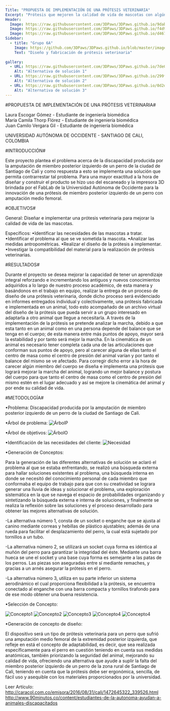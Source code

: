 ```yaml
---
Title: "PROPUESTA DE IMPLEMENTACIÓN DE UNA PRÓTESIS VETERINARIA"
Excerpt: "Prótesis que mejoren la calidad de vida de mascotas con algún tipo de deformación, pérdida total o parcial de uno de sus miembros"
Header:
  Image: https://raw.githubusercontent.com/3DPaws/3DPaws.github.io/9dab74f4934a691be452a82a368cefdd4fe6569f/images/DSC01226.jpg
  Image: https://raw.githubusercontent.com/3DPaws/3DPaws.github.io/f4d9be0fa84f53dc8710d1444ffc702b306d234c/images/DSC01225.jpg
  Image: https://raw.githubusercontent.com/3DPaws/3DPaws.github.io/d46703acad5a07cb5af5d24b1a4e16ddfcf11840/images/DSC01220.jpg
Sidebar:
  - title: "Grupo 6A"
    Image: https://github.com/3DPaws/3DPaws.github.io/blob/master/images/DSC01228.jpg?raw=true
    Text: "Diseño y fabricación de prótesis veterinaria"
  
gallery:
  - URL: https://raw.githubusercontent.com/3DPaws/3DPaws.github.io/7de08c026071bc5f94735308b53e2577442581b2/images/vfwefwfw.jpg
    Alt: "Alternativa de solución 1"
  - URL: https://raw.githubusercontent.com/3DPaws/3DPaws.github.io/299ffe7633b2dc9fffd664e77df7b7d9ebaf2104/images/wefwefwefwq.jpg
    Alt: "Alternativa de solución 2"
  - URL: https://raw.githubusercontent.com/3DPaws/3DPaws.github.io/0d2db8d43e214b7ee1ddbbcd60d03beb9d5b153b/images/xswdewdqe.jpg
    Alt: "Alternativa de solución 3"
---
```


#PROPUESTA DE IMPLEMENTACIÓN DE UNA PRÓTESIS VETERINARIA#

Laura Escogar Gómez - Estudiante de ingeniería biomédica                                                                              
María Camila Thorp Flórez - Estudiante de ingeniería biomédica                                                                     
Juan Camilo Vergara Gil - Estudiante de ingeniería biomédica

UNIVERSIDAD AUTÓNOMA DE OCCIDENTE - SANTIAGO DE CALI, COLOMBIA

#INTRODUCCIÓN#

Este proyecto plantea el problema acerca de la discapacidad producida por la amputación de miembro posterior izquierdo de un perro de la ciudad de Santiago de Cali y como respuesta a esto se implementa una solución que permita contrarrestar tal problema. Para una mayor exactitud a la hora de diseñar y construir el producto se hizo uso del escaneado y la impresora 3D brindada por el FabLab de la Universidad Autónoma de Occidente para la innovación de una prótesis de miembro posterior izquierdo de un perro con amputación medio femoral.

#OBJETIVOS#

General: 
Diseñar e implementar una prótesis veterinaria para mejorar la calidad de vida de las mascotas.

Específicos:
•Identificar las necesidades de las mascotas a tratar.
•Identificar el problema al que se ve sometida la mascota.
•Analizar las medidas antropométricas.
•Realizar el diseño de la prótesis a implementar.
•Investigar la compatibilidad del material para la realización de prótesis veterinarias.

#RESULTADOS#

Durante el proyecto se desea mejorar la capacidad de tener un aprendizaje integral reforzando e incrementando los antiguos y nuevos conocimientos adquiridos a lo largo de nuestro proceso académico, de esta manera y basándonos en el trabajo en equipo, realizar la entrega de un proceso de diseño de una prótesis veterinaria, donde dicho proceso será evidenciado en informes entregados individual y colectivamente, una prótesis fabricada e implementada en un animal, todo esto acompañado de un archivo virtual del diseño de la prótesis que pueda servir a un grupo interesado en adaptarla a otro animal que llegue a necesitarla.
A través de la implementación de la prótesis se pretende analizar la marcha, debido a que esta tanto en un animal como en una persona depende del balance que se tenga en el cuerpo; de esta manera entre más puntos de apoyo, mayor será la estabilidad y por tanto  será mejor la marcha. En la cinemática de un animal es necesario tener completa cada una de las articulaciones que conforman sus puntos de apoyo, pero al carecer alguna de ellas tanto el centro de masa como el centro de presión del animal varían y por tanto el balance del mismo se ve afectado. Para corregir dicho error a la hora de carecer algún miembro del cuerpo se diseña e implementa una prótesis que logrará mejorar la marcha del animal, logrando un mejor balance y postura del cuerpo para que tanto el centro de masa como el centro de presión del mismo estén en el lugar adecuado y así se mejore la cinemática del animal y por ende su calidad de vida.

#METODOLOGÍA#

•Problema:
Discapacidad producida por la amputación de miembro posterior izquierdo de un perro de la ciudad de Santiago de Cali.

•Árbol de problema:
![ÁrbolP](https://raw.githubusercontent.com/3DPaws/3DPaws.github.io/2ab969f0112f6af73a8aa6277afe523cd8a8e2e3/images/IJDISNCUQBDYQS.jpg)

•Árbol de objetivos:
![ÁrbolO](https://raw.githubusercontent.com/3DPaws/3DPaws.github.io/f06d7c6b8f6bc7407738e2c430fee2e54c1365db/images/OBJETIVO.png)

•Identificación de las necesidades del cliente:
![Necesidad](https://raw.githubusercontent.com/3DPaws/3DPaws.github.io/f37c3dac7554ed2c52a8d9ba3867d13ad1d25305/images/Necesidad.JPG)

•Generación de Conceptos:

Para la generación de las diferentes alternativas de solución se aclaró el problema al que se estaba enfrentando, se realizó una búsqueda externa para hallar soluciones existentes al problema, una búsqueda interna en donde se necesitó del conocimiento personal de cada miembro que conformaba el equipo de trabajo para que con su creatividad se lograra generar una lluvia de ideas y solucionar el problema, una exploración sistemática en la que se navega el espacio de probabilidades organizando y sintetizando la búsqueda externa e interna de soluciones, y finalmente se realiza la reflexión sobre las soluciones y el proceso desarrollado para obtener las mejores alternativas de solución. 
  
  -La alternativa número 1, consta de un socket o enganche que se ajusta al canino mediante correas y hebillas de plástico ajustables; además de una rueda para facilitar el desplazamiento del perro, la cual está sujetado por tornillos a un tubo.
  
  -La alternativa número 2, se utilizará un socket cuya forma es idéntica al muñón del perro para garantizar la integridad del éste. Mediante una barra hueca se une el socket y una base cuya forma es semejante a las patas de los perros. Las piezas son aseguradas entre sí mediante remaches, y gracias a un arnés asegurar la prótesis en el perro.
  
  -La alternativa número 3, utiliza en su parte inferior un sistema aerodinámico el cual proporciona flexibilidad a la prótesis, se encuentra  conectado al enganche con una barra compacta y tornillos tirafondo para de ese modo obtener una buena resistencia.
	


•Selección de Concepto:

![Concepto1](https://raw.githubusercontent.com/3DPaws/3DPaws.github.io/366a537078c5b9d282bcc8bd519508a1f4905299/images/Capturaefw.JPG)
![Concepto2](https://raw.githubusercontent.com/3DPaws/3DPaws.github.io/990ea7e2be848e19829eb4d7237660ff8b0a1a5a/images/Foto1.jpg)
![Concepto3](https://raw.githubusercontent.com/3DPaws/3DPaws.github.io/3ca468b7eee37a6a098b26e3fa797166a5075dc2/images/Foto2.jpg)
![Concepto4](https://raw.githubusercontent.com/3DPaws/3DPaws.github.io/54aa0b1f307162022d542253235c7d02d8c6cb1d/images/Foto4.jpg)
![Concepto4](https://raw.githubusercontent.com/3DPaws/3DPaws.github.io/a4e9a150aca563215f5353cc7ad1a76af4b9c950/images/DSC01237.jpg)

•Generación de concepto de diseño:

El dispositivo será un tipo de prótesis veterinaria para un perro que sufrió una amputación medio femoral de la extremidad posterior izquierda, que refleje en está el concepto de adaptabilidad, es decir, que sea realizada específicamente para el perro en cuestión teniendo en cuenta sus medidas anatómicas, también priorizando la seguridad del animal, mejorando su calidad de vida, ofreciendo una alternativa que ayude a suplir la falta del miembro posterior izquierdo de un perro de la zona rural de Santiago de Cali, teniendo en cuenta que la prótesis debe ser ergonómica, sencilla, de fácil uso y asequible con los materiales proporcionados por la universidad.

Leer Artículo:
http://caracol.com.co/emisora/2016/08/31/cali/1472645322_339526.html
http://www.90minutos.co/content/estudiantes-de-la-autonoma-ayudan-a-animales-discapacitados
